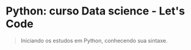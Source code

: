 # Python: curso Data science - Let's Code

> Iniciando os estudos em Python, conhecendo sua sintaxe.
